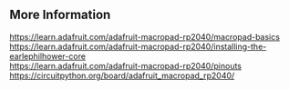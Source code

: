 ## More Information
https://learn.adafruit.com/adafruit-macropad-rp2040/macropad-basics \
https://learn.adafruit.com/adafruit-macropad-rp2040/installing-the-earlephilhower-core \
https://learn.adafruit.com/adafruit-macropad-rp2040/pinouts \
https://circuitpython.org/board/adafruit_macropad_rp2040/
